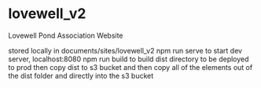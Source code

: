 # lovewell_v2
Lovewell Pond Association Website

stored locally in documents/sites/lovewell_v2
npm run serve to start dev server, localhost:8080
npm run build to build dist directory to be deployed to prod
then copy dist to s3 bucket and then copy all of the elements out of the dist folder and directly into the s3 bucket
